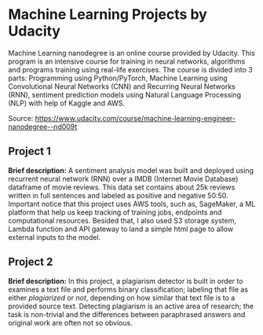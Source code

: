 # Machine Learning Projects by Udacity

Machine Learning nanodegree is an online course provided by Udacity. This program is an intensive course for training in neural networks, algorithms and programs training using real-life exercises. The course is divided into 3 parts: Programming using Python/PyTorch, Machine Learning using Convolutional Neural Networks (CNN) and Recurring Neural Networks (RNN), sentiment prediction models using Natural Language Processing (NLP) with help of Kaggle and AWS.

Source: https://www.udacity.com/course/machine-learning-engineer-nanodegree--nd009t

## Project 1

<b>Brief description:</b> A sentiment analysis model was built and deployed using recurrent neural network (RNN) over a IMDB (Internet Movie Database) dataframe of movie reviews. This data set contains about 25k reviews written in full sentences and labeled as positive and negative 50:50. Important notice that this project uses AWS tools, such as, SageMaker, a ML platform that help us keep tracking of training jobs, endpoints and computational resources. Besided that, I also used S3 storage system, Lambda function and API gateway to land a simple html page to allow external inputs to the model.


## Project 2

<b>Brief description:</b> In this project, a plagiarism detector is built in order to examines a text file and performs binary classification; labeling that file as either *plagiarized* or *not*, depending on how similar that text file is to a provided source text. Detecting plagiarism is an active area of research; the task is non-trivial and the differences between paraphrased answers and original work are often not so obvious. 
